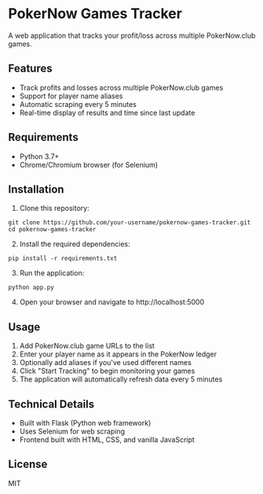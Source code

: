 # PokerNow Games Tracker

A web application that tracks your profit/loss across multiple PokerNow.club games.

## Features

- Track profits and losses across multiple PokerNow.club games
- Support for player name aliases
- Automatic scraping every 5 minutes
- Real-time display of results and time since last update

## Requirements

- Python 3.7+
- Chrome/Chromium browser (for Selenium)

## Installation

1. Clone this repository:
```
git clone https://github.com/your-username/pokernow-games-tracker.git
cd pokernow-games-tracker
```

2. Install the required dependencies:
```
pip install -r requirements.txt
```

3. Run the application:
```
python app.py
```

4. Open your browser and navigate to http://localhost:5000

## Usage

1. Add PokerNow.club game URLs to the list
2. Enter your player name as it appears in the PokerNow ledger
3. Optionally add aliases if you've used different names
4. Click "Start Tracking" to begin monitoring your games
5. The application will automatically refresh data every 5 minutes

## Technical Details

- Built with Flask (Python web framework)
- Uses Selenium for web scraping
- Frontend built with HTML, CSS, and vanilla JavaScript

## License

MIT 